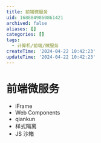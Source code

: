```yaml
---
title: 前端微服务
uid: 1688849860861421
archived: false
aliases: []
categories: []
tags:
  - 计算机/前端/微服务
createTime: '2024-04-22 10:42:23'
updateTime: '2024-04-22 10:42:23'
---
```


# 前端微服务

- iFrame
- Web Components
- qiankun
- 样式隔离
- JS 沙箱
